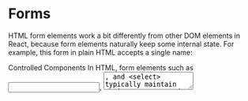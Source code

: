 # Forms
HTML form elements work a bit differently from other DOM elements in React, because form elements naturally keep some internal state. For example, this form in plain HTML accepts a single name:

Controlled Components
In HTML, form elements such as <input>, <textarea>, and <select> typically maintain their own state and update it based on user input. In React, mutable state is typically kept in the state property of components, and only updated with setState().

We can combine the two by making the React state be the “single source of truth”. Then the React component that renders a form also controls what happens in that form on subsequent user input. An input form element whose value is controlled by React in this way is called a “controlled component”.
Handling Multiple Inputs
When you need to handle multiple controlled input elements, you can add a name attribute to each element and let the handler function choose what to do based on the value of event.target.name.